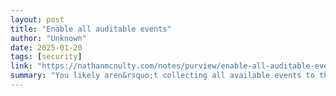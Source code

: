 ```yaml
---
layout: post
title: "Enable all auditable events"
author: "Unknown"
date: 2025-01-20
tags: [security]
link: "https://nathanmcnulty.com/notes/purview/enable-all-auditable-events/"
summary: "You likely aren&rsquo;t collecting all available events to the Unified Audit Log :( First, not all events are enabled or retained optimally. Consider creating this policy in the Purview portal (lea..."
---
```

